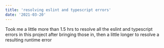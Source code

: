 ```yaml
---
title: 'resolving eslint and typescript errors'
date: '2021-03-20'
---
```


Took me a little more than 1.5 hrs to resolve all the eslint and typescript errors in this project after bringing those in, then a little longer to resolve a resulting runtime error 

